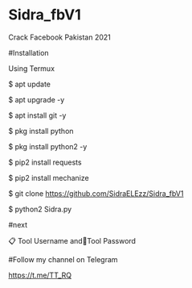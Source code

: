 # Sidra_fbV1
Crack Facebook Pakistan 2021

#Installation

Using Termux


$ apt update

$ apt upgrade -y

$ apt install git -y

$ pkg install python

$ pkg install python2 -y

$ pip2 install requests

$ pip2 install mechanize

$ git clone https://github.com/SidraELEzz/Sidra_fbV1

$ python2 Sidra.py


#next

📋 Tool Username and🔑Tool Password

#Follow my channel on Telegram

https://t.me/TT_RQ


 
